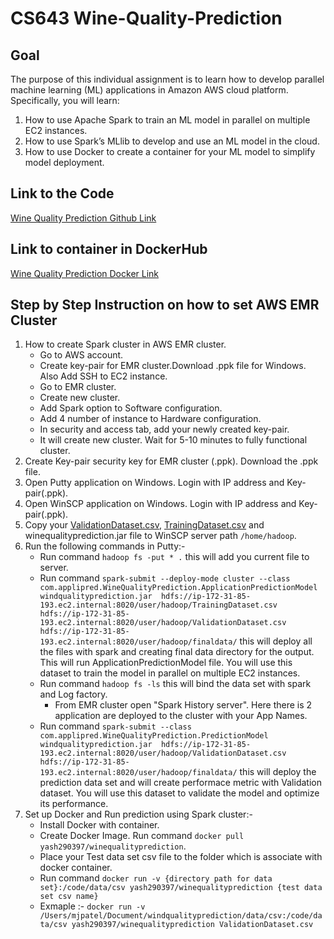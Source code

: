 # CS643 Wine-Quality-Prediction
## Goal
The purpose of this individual assignment is to learn how to develop parallel machine learning (ML) applications in Amazon AWS cloud platform. Specifically, you will learn:
1. How to use Apache Spark to train an ML model in parallel on multiple EC2 instances.
2. How to use Spark’s MLlib to develop and use an ML model in the cloud.
3. How to use Docker to create a container for your ML model to simplify model deployment.

## Link to the Code
[Wine Quality Prediction Github Link](https://github.com/Yash-2903/CS643-Wine-Quality-Prediction)

## Link to container in DockerHub
[Wine Quality Prediction Docker Link](https://hub.docker.com/repository/docker/yash290397/winequalityprediction)

## Step by Step Instruction on how to set AWS EMR Cluster

1. How to create Spark cluster in AWS EMR cluster.
    - Go to AWS account.
    - Create key-pair for EMR cluster.Download .ppk file for Windows. Also Add SSH to EC2 instance.
    - Go to EMR cluster.
    - Create new cluster.
    - Add Spark option to Software configuration.
    - Add 4 number of instance to Hardware configuration.
    - In security and access tab, add your newly created key-pair.
    - It will create new cluster. Wait for 5-10 minutes to fully functional cluster.
2. Create Key-pair security key for EMR cluster (.ppk). Download the .ppk file.
3. Open Putty application on Windows. Login with IP address and Key-pair(.ppk).
4. Open WinSCP application on Windows. Login with IP address and Key-pair(.ppk).
5. Copy your [ValidationDataset.csv](https://github.com/Yash-2903/CS643-Wine-Quality-Prediction/blob/main/ValidationDataset.csv), [TrainingDataset.csv](https://github.com/Yash-2903/CS643-Wine-Quality-Prediction/blob/main/TrainingDataset.csv) and winequalityprediction.jar file to WinSCP server path `/home/hadoop`.
6. Run the following commands in Putty:-
   - Run command `hadoop fs -put * .` this will add you current file to server.
   - Run command `spark-submit --deploy-mode cluster --class com.applipred.WineQualityPrediction.ApplicationPredictionModel windqualityprediction.jar 
                  hdfs://ip-172-31-85-193.ec2.internal:8020/user/hadoop/TrainingDataset.csv 
                  hdfs://ip-172-31-85-193.ec2.internal:8020/user/hadoop/ValidationDataset.csv 
                  hdfs://ip-172-31-85-193.ec2.internal:8020/user/hadoop/finaldata/` this will deploy all the files with spark and creating final data directory for the                     output. This will run ApplicationPredictionModel file. You will use this dataset to train the model in parallel on multiple EC2 instances.
   - Run command `hadoop fs -ls` this will bind the data set with spark and Log factory.
     - From EMR cluster open "Spark History server". Here there is 2 application are deployed to the cluster with your App Names.
   - Run command `spark-submit --class com.applipred.WineQualityPrediction.PredictionModel windqualityprediction.jar 
                  hdfs://ip-172-31-85-193.ec2.internal:8020/user/hadoop/ValidationDataset.csv 
                  hdfs://ip-172-31-85-193.ec2.internal:8020/user/hadoop/finaldata/` this will deploy the prediction data set and will create performace metric with                       Validation dataset. You will use this dataset to validate the model and optimize its performance.
7. Set up Docker and Run prediction using Spark cluster:-
   - Install Docker with container.
   - Create Docker Image. Run command `docker pull yash290397/winequalityprediction`.
   - Place your Test data set csv file to the folder which is associate with docker container.
   - Run command `docker run -v {directory path for data set}:/code/data/csv yash290397/winequalityprediction {test data set csv name}`
   - Exmaple :- `docker run -v /Users/mjpatel/Document/windqualityprediction/data/csv:/code/data/csv yash290397/winequalityprediction ValidationDataset.csv`
